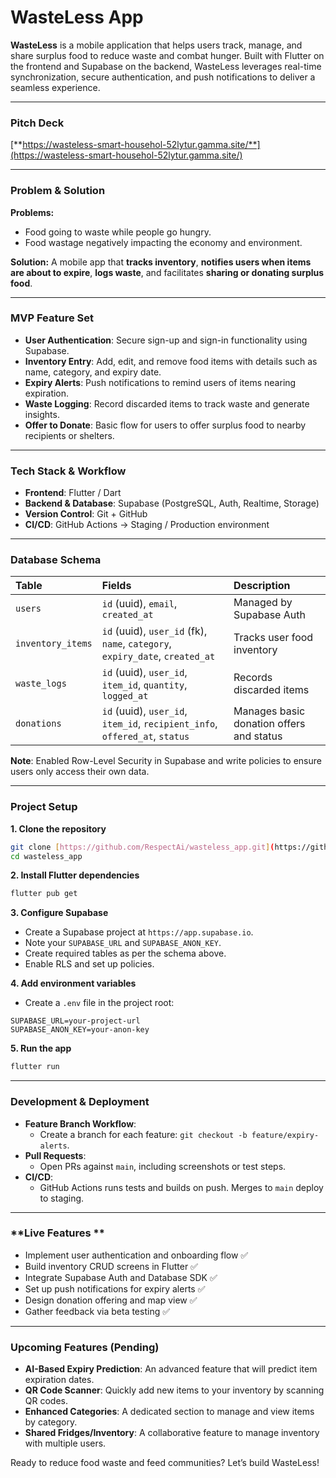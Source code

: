 
# WasteLess App

**WasteLess** is a mobile application that helps users track, manage, and share surplus food to reduce waste and combat hunger. Built with Flutter on the frontend and Supabase on the backend, WasteLess leverages real-time synchronization, secure authentication, and push notifications to deliver a seamless experience.

-----

### **Pitch Deck**

[**https://wasteless-smart-househol-52lytur.gamma.site/**](https://wasteless-smart-househol-52lytur.gamma.site/)

-----

### **Problem & Solution**

**Problems:**

  * Food going to waste while people go hungry.
  * Food wastage negatively impacting the economy and environment.

**Solution:**
A mobile app that **tracks inventory**, **notifies users when items are about to expire**, **logs waste**, and facilitates **sharing or donating surplus food**.

-----

### **MVP Feature Set**

  * **User Authentication**: Secure sign-up and sign-in functionality using Supabase.
  * **Inventory Entry**: Add, edit, and remove food items with details such as name, category, and expiry date.
  * **Expiry Alerts**: Push notifications to remind users of items nearing expiration.
  * **Waste Logging**: Record discarded items to track waste and generate insights.
  * **Offer to Donate**: Basic flow for users to offer surplus food to nearby recipients or shelters.

-----

### **Tech Stack & Workflow**

  * **Frontend**: Flutter / Dart
  * **Backend & Database**: Supabase (PostgreSQL, Auth, Realtime, Storage)
  * **Version Control**: Git + GitHub
  * **CI/CD**: GitHub Actions → Staging / Production environment

-----

### **Database Schema**

| Table | Fields | Description |
| :--- | :--- | :--- |
| `users` | `id` (uuid), `email`, `created_at` | Managed by Supabase Auth |
| `inventory_items` | `id` (uuid), `user_id` (fk), `name`, `category`, `expiry_date`, `created_at` | Tracks user food inventory |
| `waste_logs` | `id` (uuid), `user_id`, `item_id`, `quantity`, `logged_at` | Records discarded items |
| `donations` | `id` (uuid), `user_id`, `item_id`, `recipient_info`, `offered_at`, `status` | Manages basic donation offers and status |

**Note**: Enabled Row-Level Security in Supabase and write policies to ensure users only access their own data.

-----

### **Project Setup**

**1. Clone the repository**

```bash
git clone [https://github.com/RespectAi/wasteless_app.git](https://github.com/RespectAi/Final-Project-.git)
cd wasteless_app
```

**2. Install Flutter dependencies**

```bash
flutter pub get
```

**3. Configure Supabase**

  * Create a Supabase project at `https://app.supabase.io`.
  * Note your `SUPABASE_URL` and `SUPABASE_ANON_KEY`.
  * Create required tables as per the schema above.
  * Enable RLS and set up policies.

**4. Add environment variables**

  * Create a `.env` file in the project root:

<!-- end list -->

```
SUPABASE_URL=your-project-url
SUPABASE_ANON_KEY=your-anon-key
```

**5. Run the app**

```bash
flutter run
```

-----

### **Development & Deployment**

  * **Feature Branch Workflow**:
      * Create a branch for each feature: `git checkout -b feature/expiry-alerts`.
  * **Pull Requests**:
      * Open PRs against `main`, including screenshots or test steps.
  * **CI/CD**:
      * GitHub Actions runs tests and builds on push. Merges to `main` deploy to staging.

-----

### **Live Features **

  * Implement user authentication and onboarding flow ✅
  * Build inventory CRUD screens in Flutter ✅
  * Integrate Supabase Auth and Database SDK ✅
  * Set up push notifications for expiry alerts ✅
  * Design donation offering and map view ✅
  * Gather feedback via beta testing ✅

-----

### **Upcoming Features** (Pending)

  * **AI-Based Expiry Prediction**: An advanced feature that will predict item expiration dates.
  * **QR Code Scanner**: Quickly add new items to your inventory by scanning QR codes.
  * **Enhanced Categories**: A dedicated section to manage and view items by category.
  * **Shared Fridges/Inventory**: A collaborative feature to manage inventory with multiple users.

Ready to reduce food waste and feed communities? Let’s build WasteLess\!

